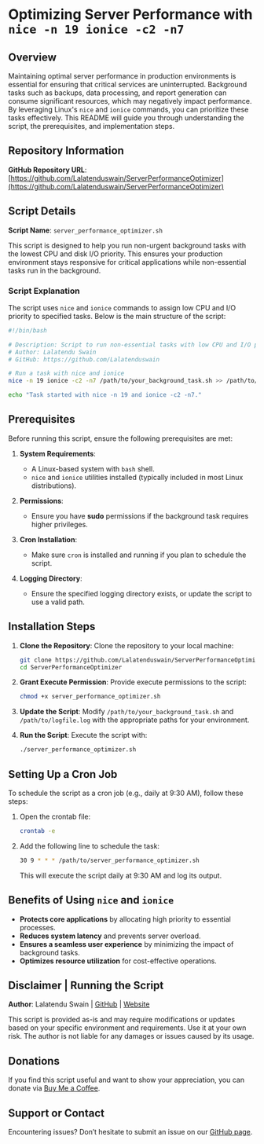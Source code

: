 # Optimizing Server Performance with `nice -n 19 ionice -c2 -n7`

## Overview
Maintaining optimal server performance in production environments is essential for ensuring that critical services are uninterrupted. Background tasks such as backups, data processing, and report generation can consume significant resources, which may negatively impact performance. By leveraging Linux's `nice` and `ionice` commands, you can prioritize these tasks effectively. This README will guide you through understanding the script, the prerequisites, and implementation steps.

## Repository Information

**GitHub Repository URL**: [https://github.com/Lalatenduswain/ServerPerformanceOptimizer](https://github.com/Lalatenduswain/ServerPerformanceOptimizer)

## Script Details

**Script Name**: `server_performance_optimizer.sh`

This script is designed to help you run non-urgent background tasks with the lowest CPU and disk I/O priority. This ensures your production environment stays responsive for critical applications while non-essential tasks run in the background.

### Script Explanation

The script uses `nice` and `ionice` commands to assign low CPU and I/O priority to specified tasks. Below is the main structure of the script:

```bash
#!/bin/bash

# Description: Script to run non-essential tasks with low CPU and I/O priority.
# Author: Lalatendu Swain
# GitHub: https://github.com/Lalatenduswain

# Run a task with nice and ionice
nice -n 19 ionice -c2 -n7 /path/to/your_background_task.sh >> /path/to/logfile.log 2>&1

echo "Task started with nice -n 19 and ionice -c2 -n7."
```

## Prerequisites

Before running this script, ensure the following prerequisites are met:

1. **System Requirements**:
   - A Linux-based system with `bash` shell.
   - `nice` and `ionice` utilities installed (typically included in most Linux distributions).

2. **Permissions**:
   - Ensure you have **sudo** permissions if the background task requires higher privileges.

3. **Cron Installation**:
   - Make sure `cron` is installed and running if you plan to schedule the script.

4. **Logging Directory**:
   - Ensure the specified logging directory exists, or update the script to use a valid path.

## Installation Steps

1. **Clone the Repository**:
   Clone the repository to your local machine:

   ```bash
   git clone https://github.com/Lalatenduswain/ServerPerformanceOptimizer.git
   cd ServerPerformanceOptimizer
   ```

2. **Grant Execute Permission**:
   Provide execute permissions to the script:

   ```bash
   chmod +x server_performance_optimizer.sh
   ```

3. **Update the Script**:
   Modify `/path/to/your_background_task.sh` and `/path/to/logfile.log` with the appropriate paths for your environment.

4. **Run the Script**:
   Execute the script with:

   ```bash
   ./server_performance_optimizer.sh
   ```

## Setting Up a Cron Job

To schedule the script as a cron job (e.g., daily at 9:30 AM), follow these steps:

1. Open the crontab file:

   ```bash
   crontab -e
   ```

2. Add the following line to schedule the task:

   ```bash
   30 9 * * * /path/to/server_performance_optimizer.sh
   ```

   This will execute the script daily at 9:30 AM and log its output.

## Benefits of Using `nice` and `ionice`

- **Protects core applications** by allocating high priority to essential processes.
- **Reduces system latency** and prevents server overload.
- **Ensures a seamless user experience** by minimizing the impact of background tasks.
- **Optimizes resource utilization** for cost-effective operations.

## Disclaimer | Running the Script

**Author**: Lalatendu Swain | [GitHub](https://github.com/Lalatenduswain) | [Website](https://blog.lalatendu.info/)

This script is provided as-is and may require modifications or updates based on your specific environment and requirements. Use it at your own risk. The author is not liable for any damages or issues caused by its usage.

## Donations

If you find this script useful and want to show your appreciation, you can donate via [Buy Me a Coffee](https://www.buymeacoffee.com/lalatendu.swain).

## Support or Contact

Encountering issues? Don’t hesitate to submit an issue on our [GitHub page](https://github.com/Lalatenduswain/ServerPerformanceOptimizer/issues).
